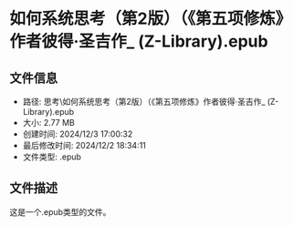 ﻿# 如何系统思考（第2版）（《第五项修炼》作者彼得·圣吉作_ (Z-Library).epub

## 文件信息
- 路径: 思考\如何系统思考（第2版）（《第五项修炼》作者彼得·圣吉作_ (Z-Library).epub
- 大小: 2.77 MB
- 创建时间: 2024/12/3 17:00:32
- 最后修改时间: 2024/12/2 18:34:11
- 文件类型: .epub

## 文件描述
这是一个.epub类型的文件。

